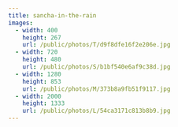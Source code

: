 ```yaml
---
title: sancha-in-the-rain
images:
  - width: 400
    height: 267
    url: /public/photos/T/d9f8dfe16f2e206e.jpg
  - width: 720
    height: 480
    url: /public/photos/S/b1bf540e6af9c38d.jpg
  - width: 1280
    height: 853
    url: /public/photos/M/373b8a9fb51f9117.jpg
  - width: 2000
    height: 1333
    url: /public/photos/L/54ca3171c813b8b9.jpg
---
```


